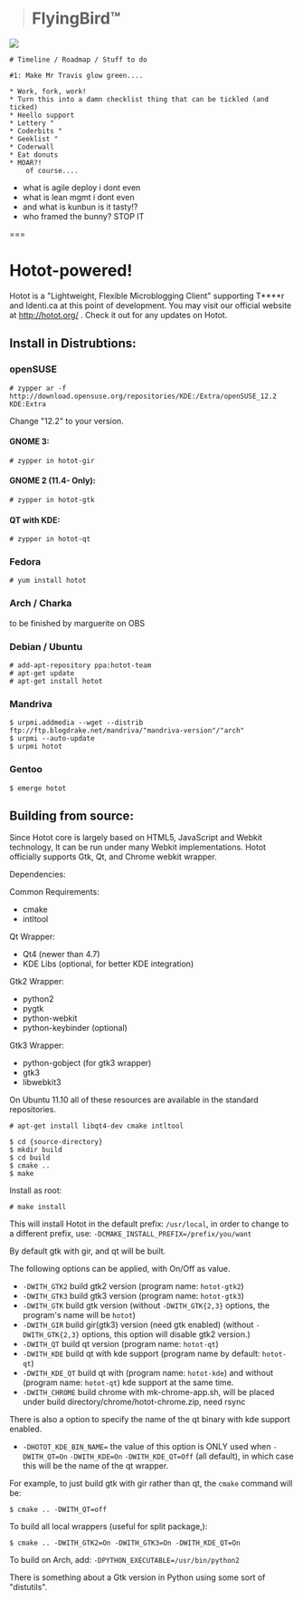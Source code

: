 ># FlyingBird&trade;

![](https://travis-ci.org/skopp/flyingbird.png?branch=master)

    # Timeline / Roadmap / Stuff to do
    
    #1: Make Mr Travis glow green.... 
    
    * Work, fork, work!
    * Turn this into a damn checklist thing that can be tickled (and ticked)
    * Heello support
    * Lettery "
    * Coderbits "
    * Geeklist "
    * Coderwall
    * Eat donuts
    * MOAR?! 
        of course.... 

* what is agile deploy i dont even
* what is lean mgmt i dont even
* and what is kunbun is it tasty!?
* who framed the bunny? STOP IT

===

# Hotot-powered!
Hotot is a "Lightweight, Flexible Microblogging Client" supporting
T****r and Identi.ca at this point of development. You may visit our
official website at http://hotot.org/ . Check it out for any updates
on Hotot.

## Install in Distrubtions:

### openSUSE

    # zypper ar -f http://download.opensuse.org/repositories/KDE:/Extra/openSUSE_12.2 KDE:Extra

Change "12.2" to your version.

#### GNOME 3:

    # zypper in hotot-gir

#### GNOME 2 (11.4- Only):

    # zypper in hotot-gtk

#### QT with KDE:

    # zypper in hotot-qt

### Fedora

    # yum install hotot

### Arch / Charka
to be finished by marguerite on OBS

### Debian / Ubuntu

    # add-apt-repository ppa:hotot-team
    # apt-get update
    # apt-get install hotot

### Mandriva

    $ urpmi.addmedia --wget --distrib ftp://ftp.blogdrake.net/mandriva/"mandriva-version"/"arch"
    $ urpmi --auto-update
    $ urpmi hotot

### Gentoo

    $ emerge hotot

## Building from source:
Since Hotot core is largely based on HTML5, JavaScript and Webkit technology,
It can be run under many Webkit implementations. Hotot officially supports Gtk,
Qt, and Chrome webkit wrapper.

Dependencies:

Common Requirements:
* cmake
* intltool

Qt Wrapper:
* Qt4 (newer than 4.7)
* KDE Libs (optional, for better KDE integration)

Gtk2 Wrapper:
* python2
* pygtk
* python-webkit
* python-keybinder (optional)

Gtk3 Wrapper:
* python-gobject (for gtk3 wrapper)
* gtk3
* libwebkit3

On Ubuntu 11.10 all of these resources are available in the standard repositories.

    # apt-get install libqt4-dev cmake intltool

    $ cd {source-directory}
    $ mkdir build
    $ cd build
    $ cmake ..
    $ make

Install as root:

    # make install

This will install Hotot in the default prefix: `/usr/local`, in order to change
to a different prefix, use:
`-DCMAKE_INSTALL_PREFIX=/prefix/you/want`

By default gtk with gir, and qt will be built.

The following options can be applied, with On/Off as value.

* `-DWITH_GTK2` build gtk2 version (program name: `hotot-gtk2`)
* `-DWITH_GTK3` build gtk3 version (program name: `hotot-gtk3`)
* `-DWITH_GTK` build gtk version (without `-DWITH_GTK{2,3}` options, the program's name will be `hotot`)
* `-DWITH_GIR` build gir(gtk3) version (need gtk enabled) (without `-DWITH_GTK{2,3}` options, this option will disable gtk2 version.)
* `-DWITH_QT` build qt version (program name: `hotot-qt`)
* `-DWITH_KDE` build qt with kde support (program name by default: `hotot-qt`)
* `-DWITH_KDE_QT` build qt with (program name: `hotot-kde`) and without (program name: `hotot-qt`) kde support at the same time.
* `-DWITH_CHROME` build chrome with mk-chrome-app.sh, will be placed under build directory/chrome/hotot-chrome.zip, need rsync

There is also a option to specify the name of the qt binary with kde support enabled.

* `-DHOTOT_KDE_BIN_NAME=` the value of this option is ONLY used when `-DWITH_QT=On` `-DWITH_KDE=On` `-DWITH_KDE_QT=Off` (all default), in which case this will be the name of the qt wrapper.

For example, to just build gtk with gir rather than qt, the `cmake` command
will be:

    $ cmake .. -DWITH_QT=off

To build all local wrappers (useful for split package,):

    $ cmake .. -DWITH_GTK2=On -DWITH_GTK3=On -DWITH_KDE_QT=On

To build on Arch, add:
`-DPYTHON_EXECUTABLE=/usr/bin/python2`

There is something about a Gtk version in Python using some sort of
"distutils".
